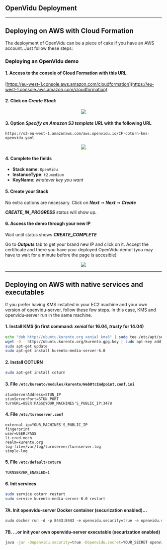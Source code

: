 <h2 id="section-title">OpenVidu Deployment</h2>
<hr>

Deploying on AWS with Cloud Formation
------------------
The deployment of OpenVidu can be a piece of cake if you have an AWS account. Just follow these steps:

### Deploying an OpenVidu demo

#### 1. Access to the console of Cloud Formation with this URL

  [https://eu-west-1.console.aws.amazon.com/cloudformation](https://eu-west-1.console.aws.amazon.com/cloudformation)

#### 2. Click on _Create Stack_

  <p align="center">
    <img class="img-responsive" src="https://docs.google.com/uc?id=0B61cQ4sbhmWSb0ttOUNzMkp0ckU">
  </p>

#### 3. Option _Specify an Amazon S3 template URL_ with the following URL

  `https://s3-eu-west-1.amazonaws.com/aws.openvidu.io/CF-coturn-kms-openvidu.yaml`

  <p align="center">
    <img class="img-responsive" src="https://docs.google.com/uc?id=0B61cQ4sbhmWSZE1pVHYxbU5Lb0k">
  </p>

#### 4. Complete the fields

- **Stack name**: `OpenVidu`
- **InstanceType**: `t2.medium`
- **KeyName**: _whatever key you want_

#### 5. Create your Stack

No extra options are necessary. Click on  **_Next_** ➞ **_Next_** ➞ **_Create_**

**_CREATE_IN_PROGRESS_** status will show up.

#### 6. Access the demo through your new IP

Wait until status shows **_CREATE_COMPLETE_**

Go to **_Outputs_** tab to get your brand new IP and click on it. Accept the certificate and there you have your deployed OpenVidu demo! (you may have to wait for a minute before the page is accesible)

  <p align="center">
    <img class="img-responsive" src="https://docs.google.com/uc?id=0B61cQ4sbhmWSZDNpdWpTMkw3Mlk">
  </p>

---

Deploying on AWS with native services and executables
------------------
If you prefer having KMS installed in your EC2 machine and your own version of openvidu-server, follow these few steps. In this case, KMS and openvidu-server run in the same machine.

#### 1. Install KMS (in first command: ***xenial*** for 16.04, ***trusty*** for 14.04)
```bash
echo "deb http://ubuntu.kurento.org xenial kms6" | sudo tee /etc/apt/sources.list.d/kurento.list
wget -O - http://ubuntu.kurento.org/kurento.gpg.key | sudo apt-key add -
sudo apt-get update
sudo apt-get install kurento-media-server-6.0
```

#### 2. Install COTURN
```bash
sudo apt-get install coturn
```

#### 3. File `/etc/kurento/modules/kurento/WebRtcEndpoint.conf.ini`
```
stunServerAddress=STUN_IP
stunServerPort=STUN_PORT
turnURL=USER:PASS@YOUR_MACHINES'S_PUBLIC_IP:3478
```

#### 4. File `/etc/turnserver.conf`
```
external-ip=YOUR_MACHINES'S_PUBLIC_IP
fingerprint
user=USER:PASS
lt-cred-mech
realm=kurento.org
log-file=/var/log/turnserver/turnserver.log
simple-log
```

#### 5. File `/etc/default/coturn`
```
TURNSERVER_ENABLED=1
```

#### 6. Init services
```bash
sudo service coturn restart
sudo service kurento-media-server-6.0 restart
```

#### 7A. Init openvidu-server Docker container (securization enabled)...

```html
sudo docker run -d -p 8443:8443 -e openvidu.security=true -e openvidu.secret=YOUR_SECRET openvidu/openvidu-server
```

#### 7B. ...or init your own openvidu-server executable (securization enabled)

```bash
java -jar -Dopenvidu.security=true -Dopenvidu.secret=YOUR_SECRET openvidu-server.jar
```
